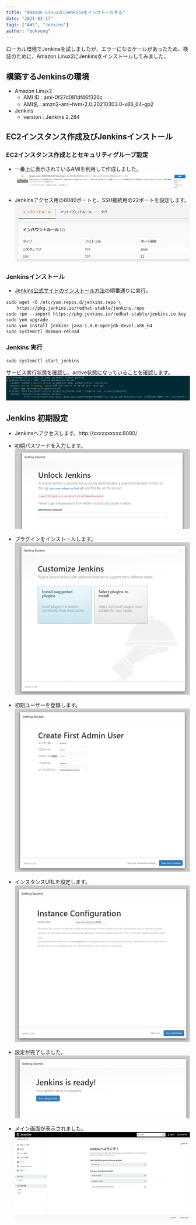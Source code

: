```yaml
---
title: "Amazon Linux2にJenkinsをインストールする"
date: "2021-03-17"
tags: ["AWS", "Jenkins"]
author: "bokyung"
---
```


ローカル環境でJenkinsを試しましたが、エラーになるケールがあったため、検証のために、Amazon Linux2にJenkinsをインストールしてみました。

## 構築するJenkinsの環境
* Amazon Linux2
  * AMI ID : ami-0f27d081df46f326c
  * AMI名 : amzn2-ami-hvm-2.0.20210303.0-x86_64-gp2
* Jenkins
  * version : Jenkins 2.284

## EC2インスタンス作成及びJenkinsインストール
### EC2インスタンス作成ととセキュリティグループ設定
* 一番上に表示されているAMIを利用して作成しました。
![ec2](/images/2021/0317/ec2_ja.png)

* Jenkinsアクセス用の8080ポートと、SSH接続用の22ポートを設定します。
![ec2_sg](/images/2021/0317/ec2_sg_ja.png)

### Jenkinsインストール
* [Jenkins公式サイトのインストール方法](https://www.jenkins.io/doc/book/installing/linux/#red-hat-centos)の順番通りに実行。

```
sudo wget -O /etc/yum.repos.d/jenkins.repo \
    https://pkg.jenkins.io/redhat-stable/jenkins.repo
sudo rpm --import https://pkg.jenkins.io/redhat-stable/jenkins.io.key
sudo yum upgrade
sudo yum install jenkins java-1.8.0-openjdk-devel.x86_64
sudo systemctl daemon-reload
```

### Jenkins 実行
```
sudo systemctl start jenkins
```

サービス実行状態を確認し、active状態になっていることを確認します。
![jenkins_status](/images/2021/0317/jenkins_status.png)

## Jenkins 初期設定
* Jenkinsへアクセスします。http://xxxxxxxxxx:8080/
* 初期パスワードを入力します。
![jenkins_init](/images/2021/0317/jenkins_init.png)

* プラグインをインストールします。
![jenkins_custom](/images/2021/0317/jenkins_custom.png)

* 初期ユーザーを登録します。
![jenkins_start_user](/images/2021/0317/jenkins_start_user_ja.png)

* インスタンスURLを設定します。
![contexts](/images/2021/0317/jenkins_start_instance.png)

* 設定が完了しました。
![contexts](/images/2021/0317/jenkins_start.png)

* メイン画面が表示されました。
![contexts](/images/2021/0317/jenkins_top_ja.png)



